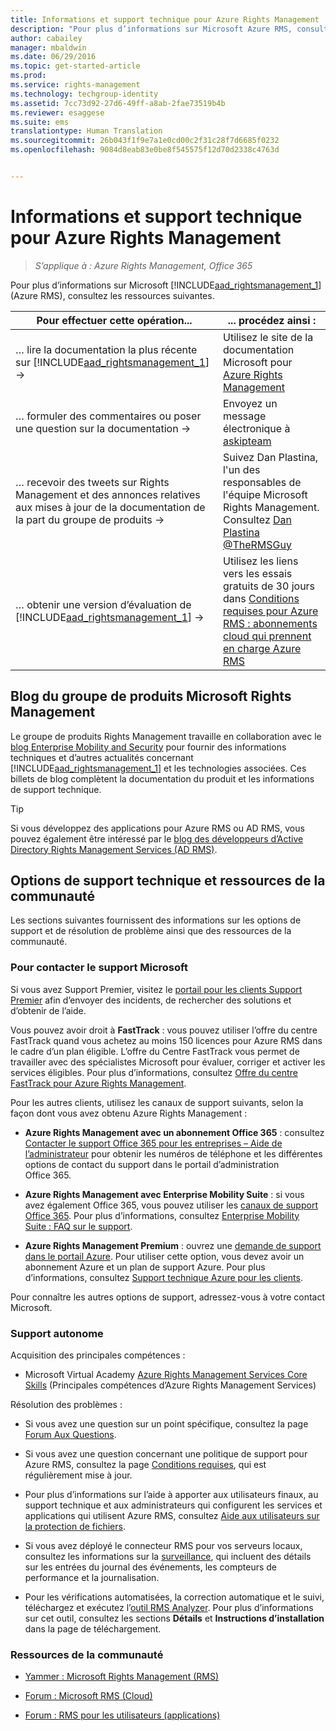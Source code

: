 ```yaml
---
title: Informations et support technique pour Azure Rights Management | Azure RMS
description: "Pour plus d’informations sur Microsoft Azure RMS, consultez les ressources suivantes."
author: cabailey
manager: mbaldwin
ms.date: 06/29/2016
ms.topic: get-started-article
ms.prod: 
ms.service: rights-management
ms.technology: techgroup-identity
ms.assetid: 7cc73d92-27d6-49ff-a8ab-2fae73519b4b
ms.reviewer: esaggese
ms.suite: ems
translationtype: Human Translation
ms.sourcegitcommit: 26b043f1f9e7a1e0cd00c2f31c28f7d6685f0232
ms.openlocfilehash: 9084d8eab83e0be8f545575f12d70d2338c4763d


---
```


# Informations et support technique pour Azure Rights Management

>*S’applique à : Azure Rights Management, Office 365*

Pour plus d’informations sur Microsoft [!INCLUDE[aad_rightsmanagement_1](../includes/aad_rightsmanagement_1_md.md)] (Azure RMS), consultez les ressources suivantes.

|Pour effectuer cette opération...|... procédez ainsi :|
|----------------|---------------|
|… lire la documentation la plus récente sur [!INCLUDE[aad_rightsmanagement_1](../includes/aad_rightsmanagement_1_md.md)] →|Utilisez le site de la documentation Microsoft pour [Azure Rights Management](../understand-explore/azure-rights-management.md)|
|… formuler des commentaires ou poser une question sur la documentation →|Envoyez un message électronique à [askipteam](mailto:%20askipteam@microsoft.com?subject=Documentation%20feedback)|
|… recevoir des tweets sur Rights Management et des annonces relatives aux mises à jour de la documentation de la part du groupe de produits →|Suivez Dan Plastina, l'un des responsables de l'équipe Microsoft Rights Management. Consultez [Dan Plastina @TheRMSGuy](https://twitter.com/TheRMSGuy)|
|… obtenir une version d’évaluation de [!INCLUDE[aad_rightsmanagement_1](../includes/aad_rightsmanagement_1_md.md)] →|Utilisez les liens vers les essais gratuits de 30 jours dans [Conditions requises pour Azure RMS : abonnements cloud qui prennent en charge Azure RMS](requirements-subscriptions.md)|


## Blog du groupe de produits Microsoft Rights Management
Le groupe de produits Rights Management travaille en collaboration avec le [blog Enterprise Mobility and Security](https://blogs.technet.microsoft.com/enterprisemobility/?product=azure-rights-management-services) pour fournir des informations techniques et d’autres actualités concernant [!INCLUDE[aad_rightsmanagement_1](../includes/aad_rightsmanagement_1_md.md)] et les technologies associées. Ces billets de blog complètent la documentation du produit et les informations de support technique.

> [!TIP]
> Si vous développez des applications pour Azure RMS ou AD RMS, vous pouvez également être intéressé par le [blog des développeurs d’Active Directory Rights Management Services (AD RMS)](https://blogs.msdn.microsoft.com/rms/).

## Options de support technique et ressources de la communauté
Les sections suivantes fournissent des informations sur les options de support et de résolution de problème ainsi que des ressources de la communauté.

### Pour contacter le support Microsoft

Si vous avez Support Premier, visitez le [portail pour les clients Support Premier](https://premier.microsoft.com/) afin d’envoyer des incidents, de rechercher des solutions et d’obtenir de l’aide.

Vous pouvez avoir droit à **FastTrack** : vous pouvez utiliser l’offre du centre FastTrack quand vous achetez au moins 150 licences pour Azure RMS dans le cadre d’un plan éligible. L’offre du Centre FastTrack vous permet de travailler avec des spécialistes Microsoft pour évaluer, corriger et activer les services éligibles. Pour plus d’informations, consultez [Offre du centre FastTrack pour Azure Rights Management](https://technet.microsoft.com/library/mt607025.aspx).

Pour les autres clients, utilisez les canaux de support suivants, selon la façon dont vous avez obtenu Azure Rights Management :

- **Azure Rights Management avec un abonnement Office 365** : consultez [Contacter le support Office 365 pour les entreprises – Aide de l’administrateur](https://support.office.com/article/Contact-Office-365-for-business-support-Admin-Help-32a17ca7-6fa0-4870-8a8d-e25ba4ccfd4b) pour obtenir les numéros de téléphone et les différentes options de contact du support dans le portail d’administration Office 365. 

- **Azure Rights Management avec Enterprise Mobility Suite** : si vous avez également Office 365, vous pouvez utiliser les [canaux de support Office 365](https://support.office.com/article/Contact-Office-365-for-business-support-Admin-Help-32a17ca7-6fa0-4870-8a8d-e25ba4ccfd4b).  Pour plus d’informations, consultez [Enterprise Mobility Suite : FAQ sur le support](https://technet.microsoft.com/dn932057.aspx).

- **Azure Rights Management Premium** : ouvrez une [demande de support dans le portail Azure](https://portal.azure.com/#blade/Microsoft_Azure_Support/HelpAndSupportBlade). Pour utiliser cette option, vous devez avoir un abonnement Azure et un plan de support Azure. Pour plus d’informations, consultez [Support technique Azure pour les clients](https://azure.microsoft.com/support/plans/). 

Pour connaître les autres options de support, adressez-vous à votre contact Microsoft. 

### Support autonome

Acquisition des principales compétences :

- Microsoft Virtual Academy [Azure Rights Management Services Core Skills](https://mva.microsoft.com/en-us/training-courses/azure-rights-management-services-core-skills-10500?l=QLoxMwuCB_1805094681) (Principales compétences d’Azure Rights Management Services)

Résolution des problèmes :

- Si vous avez une question sur un point spécifique, consultez la page [Forum Aux Questions](faqs.md).

- Si vous avez une question concernant une politique de support pour Azure RMS, consultez la page [Conditions requises](requirements-azure-rms.md), qui est régulièrement mise à jour.

- Pour plus d’informations sur l’aide à apporter aux utilisateurs finaux, au support technique et aux administrateurs qui configurent les services et applications qui utilisent Azure RMS, consultez [Aide aux utilisateurs sur la protection de fichiers](../deploy-use/help-users.md).

- Si vous avez déployé le connecteur RMS pour vos serveurs locaux, consultez les informations sur la [surveillance](../deploy-use/monitor-rms-connector.md), qui incluent des détails sur les entrées du journal des événements, les compteurs de performance et la journalisation.

- Pour les vérifications automatisées, la correction automatique et le suivi, téléchargez et exécutez l’[outil RMS Analyzer](http://www.microsoft.com/en-us/download/details.aspx?id=46437). Pour plus d’informations sur cet outil, consultez les sections **Détails** et **Instructions d’installation** dans la page de téléchargement. 

### Ressources de la communauté

-   [Yammer : Microsoft Rights Management (RMS)](http://www.yammer.com/AskIPTeam)

-   [Forum : Microsoft RMS (Cloud)](https://social.technet.microsoft.com/Forums/en-US/home?forum=rmscloud)

-   [Forum : RMS pour les utilisateurs (applications)](https://social.technet.microsoft.com/Forums/en-US/home?forum=rmsapps)




<!--HONumber=Aug16_HO4-->



